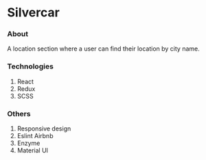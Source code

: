 # Silvercar

### About

A location section where a user can find their location by city name.

### Technologies

1. React
2. Redux
3. SCSS

### Others

1. Responsive design
2. Eslint Airbnb
3. Enzyme
4. Material UI
